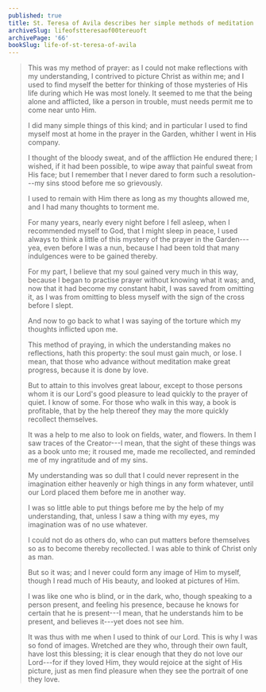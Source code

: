 ```yaml
---
published: true
title: St. Teresa of Avila describes her simple methods of meditation
archiveSlug: lifeofstteresaof00tereuoft
archivePage: '66'
bookSlug: life-of-st-teresa-of-avila
---
```


> This was my method of prayer: as I could not make reflections with my understanding, I contrived to picture Christ as within me; and I used to find myself the better for thinking of those mysteries of His life during which He was most lonely. It seemed to me that the being alone and afflicted, like a person in trouble, must needs permit me to come near unto Him.
> 
> I did many simple things of this kind; and in particular I used to find myself most at home in the prayer in the Garden, whither I went in His company.
> 
> I thought of the bloody sweat, and of the affliction He endured there; I wished, if it had been possible, to wipe away that painful sweat from His face; but I remember that I never dared to form such a resolution---my sins stood before me so grievously.
> 
> I used to remain with Him there as long as my thoughts allowed me, and I had many thoughts to torment me.
> 
> For many years, nearly every night before I fell asleep, when I recommended myself to God, that I might sleep in peace, I used always to think a little of this mystery of the prayer in the Garden---yea, even before I was a nun, because I had been told that many indulgences were to be gained thereby.
> 
> For my part, I believe that my soul gained very much in this way, because I began to practise prayer without knowing what it was; and, now that it had become my constant habit, I was saved from omitting it, as I was from omitting to bless myself with the sign of the cross before I slept.
> 
> And now to go back to what I was saying of the torture which my thoughts inflicted upon me.
> 
> This method of praying, in which the understanding makes no reflections, hath this property: the soul must gain much, or lose. I mean, that those who advance without meditation make great progress, because it is done by love.
> 
> But to attain to this involves great labour, except to those persons whom it is our Lord's good pleasure to lead quickly to the prayer of quiet. I know of some. For those who walk in this way, a book is profitable, that by the help thereof they may the more quickly recollect themselves.
> 
> It was a help to me also to look on fields, water, and flowers. In them I saw traces of the Creator---I mean, that the sight of these things was as a book unto me; it roused me, made me recollected, and reminded me of my ingratitude and of my sins.
> 
> My understanding was so dull that I could never represent in the imagination either heavenly or high things in any form whatever, until our Lord placed them before me in another way.
> 
> I was so little able to put things before me by the help of my understanding, that, unless I saw a thing with my eyes, my imagination was of no use whatever.
> 
> I could not do as others do, who can put matters before themselves so as to become thereby recollected. I was able to think of Christ only as man.
> 
> But so it was; and I never could form any image of Him to myself, though I read much of His beauty, and looked at pictures of Him.
> 
> I was like one who is blind, or in the dark, who, though speaking to a person present, and feeling his presence, because he knows for certain that he is present---I mean, that he understands him to be present, and believes it---yet does not see him.
> 
> It was thus with me when I used to think of our Lord. This is why I was so fond of images. Wretched are they who, through their own fault, have lost this blessing; it is clear enough that they do not love our Lord---for if they loved Him, they would rejoice at the sight of His picture, just as men find pleasure when they see the portrait of one they love.
